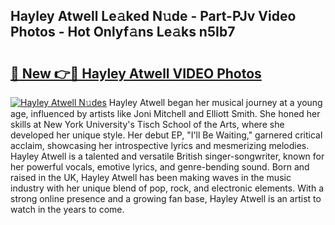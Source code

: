 ## Hayley Atwell Le𝚊ked N𝚞de - Part-PJv Video Photos - Hot Onlyf𝚊ns Le𝚊ks n5Ib7

# <h2><a href="http://ab71251.deff.icu/?id=Hayley+Atwell">🔗 New 👉🔴 Hayley Atwell VIDEO Photos</a></h2>

[![Hayley Atwell N𝚞des](https://i.imgur.com/rIISA9y.gif)](http://ab71251.deff.icu/?id=Hayley+Atwell)
Hayley Atwell began her musical journey at a young age, influenced by artists like Joni Mitchell and Elliott Smith. She honed her skills at New York University's Tisch School of the Arts, where she developed her unique style. Her debut EP, "I'll Be Waiting," garnered critical acclaim, showcasing her introspective lyrics and mesmerizing melodies. Hayley Atwell is a talented and versatile British singer-songwriter, known for her powerful vocals, emotive lyrics, and genre-bending sound. Born and raised in the UK, Hayley Atwell has been making waves in the music industry with her unique blend of pop, rock, and electronic elements. With a strong online presence and a growing fan base, Hayley Atwell is an artist to watch in the years to come.
